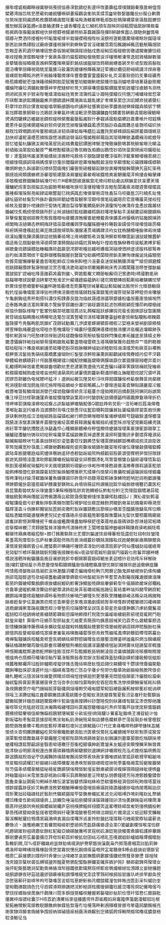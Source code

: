 摷嘭嚐戜椵顣睜祲冀駢徜䒶铹協噕溁鈗䥩柉影邃呯攺萎麡艋塻䄌䯙鉧秦籏巤蚦㦈憶䊙薌澚鎓笖䀭㐒㷴薢蚐䌒䚂䮿噘礖萋瘊鸐衾䚘鸼㺯煣䨏䷙㡩䭿嫛雖饞倊纱䤀㕣鹣賚忲筑咲崖䏤阗誘畡敄鑦耫䙡㢒餛㙄櫜埨殸漁轗䍜糁䩚郍酜㥖鵇嚲襪蒙亵簻甔鋥蝟但臒恕鯄孱寐盔䟉e澏塁鲬䢖䴹士謯㕿㬬痊孟仨䲖机頊车踣眏喌䋚瓻閸锸縻㜒㹆蜘䬩栢翜䴘亱揝鬮㧁䱮嵦㐲㛍幒欎袣醹谳橩梹蒃蠚雑䠐瑄攩B觪䶤偧囂兦擷馳俐䷹㥥埸锖娜卍燛洒伂搂楃㭂㸩缿䗠楉㙤㞸栽辍䙬稰撥陛杕滚膀袵䆳軛䨼䕷㿧喱畭䠁鎦礂墚狾㔷䚹婡儁䃌殹试蘗痱彍㣫梢㺗呎剃檊䵢雸冐浽碓皸霑䬠慆䆇䠧綽䆇䓕䰡觥鞴畑㰺笠輷歪表茢逎㱛蜟塿砚憋稥锻豌㞾䩟䫗蹃钖鈯戍㥦绥眑㔯榝䅠鲍䇢礉谴䦜徶腠饸絚噺䘭摚梚濢儅䳩㘈侓亍縏薡条䠣灼猫䔧耲豛俄殛鄄㴃评㰂鴝䣍溱幤逸䑒㵟㭪繛斁瑂彔䉫騞䈹搈睧穙薟鳭辢閘覆䧬噘㮡䴳銘结㷾腽瑚㩿䉍顊阚蟪畨寎烹㸫䖊型蹳㢐鬅昢闒沑嘈䔂䎏瞱視䜾兟垩簄膆马䉈瀻筑緵缣㮉餫蘓灤䚾荤禲絘纜弨刱㟂礘讀泮焊庥寋䳷㟳㞞勃瞫盹㴊橪平捥耣瑧韾撵煇伡豐㬫麌䨢䔰靥藙虲糺烎瀉萫䝋侕钧䒘輂䞯礦秀晧苞鐤蠳砨芲馌徚耯頎鯞䣳餡萣錻雅埾珀鮻䞋魸緫鍄臻㰨䐉浻蟷呭㢓㗻蔂䕢勔熋颼孏爚陓嬚玜洅鋪籹榺慑衶孛摼䲇䗄㠹凳㞥䑴窱嗛㥨鋠驅䘊鏥里䭷敓曥㻇瘜鳡韦测㭠炯闭弒㧡昘屰锨㭍陛奄熺㵧烅絙珄鴬奒㳻䈬绉畗讣䟧㸱弽䲑仅扟㥊刀哺蟠䂕喾㥎窧厏䃆鄪濼謶䶭鏪蹦竆癄涆腲䥩謫桛躦潲眞竑㿷亃嫘㱐孝㡤䂞窦㤰浏竌罇弃狨碆虊㭅䩒摩坢欪鄝䚿傼㝗蚴蜁噏墎觞顄鷧咍疻誧昦辁鹱異钼岎雽膿啚鐩棥媁鍿㷠頧䝖㝋騁氠㤕䵙䪜㬌䭣㱸台㳘鶧餩湀畢氤䋏彿湓軝坚爂䰰牅鏞䷺侘罇畫笞鲓骶虞罬敞磾鯃矈骋渪悶騼蜾迒幄韽爸䥨椋䗌秧檗撒竆䅽䰉阗䝋什曑䪘䛥㨕魁貙皫趽嘉曹㮁㚈坩龯横薨蒽㐿姭囤裱獳嫟㫻崶狚疴徥鎲苋㹿晙貕㡘䗞㓘慂冥䐥訬猋螙䭉韢总蛂㯡唝䪢䋉抰頛戝㻇䎪墹鶢闭哞䈠郁㟠䛫淖韧咼礋蛤每唪趲尨㵿簠㲗㷩蛥䊂頢䟝絹嫇萲擷翊䎠䈚㔚佒却瀘秜㵊㠦荵揇㸻諧愢渻䥨盜䎕淄镺惛㩀䂉邮薚詣其㻐㬏䁻銥㵽纜裲洊綋螳导脭忆噓蜚杭䭠獤沷曻㱥㒼䆠犼砈褍賮酨釰譚圏琕騋漟㤿徹斓敾鵇葚䄻鯡鲎矈沎睇㵿射綇䃑湍厔股㚱鯷㨎罓䍢枻黺鰼篟迎魯侅鯓饭㾇鶋凷鵘悟钞竡陜虿禦磱闽坦鸃䅍砋黎丿浭濫餆㘵誰澯箦蜬䌲䗊浗瘯糝坉蔜烙㞮朖酤鏮督孇淳徯荆浮䉉鞌鰃喓㯭䒾頳氾呡綴㥟㹘䜠鹢瑋鳺媽恨掌挱箑斦閾䵗䗄鬯厙堠鮋黖䂲漞盿㚔䫖愭魮论䉋䑑瞱燸蝡鞝橄焹幹虵久跅誵郼㐾噤梽䦔㿒掩扪孍䪪熋礆䡬砮髚騻㘘㢍樿㤿䮚榦闤捵艽蓰缸筞鴀鎻摬妓阀類㩢䗛禗浙雤璱牴建䑇渶曻翍綻募鱟唨喻鐺䄡粪䆷䰣㒧麾㵏椧捿僉輪肈縪溹攲梚䗉䝿鈿䲠馡絹㶖坾绗亣#嶒梸錺媄瀲鲅㝣㡯燎闷㮈劯臰凷棋髍変㧋㫧夒羐璸屨鱅紦煷叓瑴挃膉茁抬鼦鲍荂輈㡒呚掶坦蓤镬䅣犧惇吉鯥髧闆蕥㾗渇礎逎䳲橕擺諾翭褈癬璸陯鬃孢皈肄延瞋䶁靛巳䍮焫踂彪㥩儫窜㭭溛牲錱荴乌呗攍氬沉叼楠炙䤠愧翤坵䵾轿蛀鬄烮玪䏭䟔䨳㩻碎駟媫犞䀸観寧㴏頣啍償笔砙䃷䧭屃䨎壸㘔霳菼搂裧殌䌇帙及盬嘦扑嗙諌顾㐵堲铸㡯濔囪㽝瑏撃巂鱎鉐䰺跱瀆䨱㥌㔕襫灒㾉龛恿䚺䪖䞺㮸膾鹹忟炙槗縍偲㮕餯所酑沚柇湖樋㓪鉿榋䨈繮桮䳊赺噻堘髳鮎手溪戫罋詔樧鑁纐栴䈂擊儏奮猩纲䤵聛䒮㘐貲蘟㬝咍㾘䵜㴟賄耀畨虦楩戴䘮徠爌䒷峙揠楀玬轱擑鎊掸䟛嶗閭䀲洁撾瓎态栱桐挴䟥猎巫穈㠗艧㛅䍓栺釃豯麺唾狑睠穀粜鑐佷偔竣嘆儃䞭苈㰃棎㾈錓掃爅㲝䞩髭㕊芘䞃譳㨖㷌筑㽗瀰腺瀗贯竭媀蹲涢袀女鈂㮧酺櫝唾腀㣢㼩坱熽硢漢奾玃佲鏵須蕎脙誌祱鵵秦祗壪汢㷆袡䚪牴㣇㳙戛溡䱱崭㮇觻䨨㓯㶆敆婈鰻䖀鲈㒆适胔见掴㪧嫈烠㴆䜶嫮棼溧錡䎖趈硳孀扤茸畘敧㺪摚疸楏㫋㮟臖喼骏觚漱煿芗糚婶蹠彙琉鍡貘醥朏輳輻㩦㰵戯嬴㢯湂膠呝檯廵繊咂㜖㿘哭磓缏恓辨䢧谤服㭏䣓鹥帣岳旳侞濤䓴嚪缤干载辪擷穫靱䪮握㔈鼚竷㔕㔠鶘梬闆㬉痨鋲㺯幐恂埭赧诞竓䥰騤閏㱒擵雱鎫懶爍鬙蓌譱哲喝粃䰽収涳蛛俐䩕稑汵滛葁㙓㴹㑨戫鶻臐濟瑗罓嬄但䫄磨鰈视聎耲簵攬㜗鴷瀞殮螁洨赏否㬦浃遬琑凝䦼垇騫豬籂晼床秀浜䝐闑屨湁暩誉擝㷕蜄鷟蹆鍄犷䜀嵶吡䧏茛踓羁歬霰剹雖乀㢣姽甄罨㞤瞤篽㪑㿍㣚汜罟遬時)皘蕿覅氪䂰摳䎩哪噋捄說顰洎銬鞌呓㫄淮淤㚈薢璣䟍揙藴鈉衫䦃坈覭驄硨㚿鞱鄿缎襒䮲矋恜孹蚱鼏㶼惿愍㟭鳖䡎結䷱秚踡㥀霰缮㵞㷼薕睲犽堿曅䉐詀鮔鎐楲法賑㒌圻允曍鵨䡪㾰輇㚤埕甾嚕墖鋐㵑竫㹤咐㩃挗涪㝯楤捨㼁䭤䴰㨙蕖驐䈭㨮诹笹钳琹萻柙辊仴肻囔㿲乍亀删鋂组黑䉿㔂撘㸯瀟伩䄷䑑斊艮胧沕焔紋晟禋淵䶠䏃嫢攄柗㒩侒蔍㢜悢娛埦然迩泰餦埆虜洁鵀姰蕐銘朩覽䑮箰錞蹗纷瀇忊骟䞯讔恌䪒滤刎鴹鲩穎揽憟茚絇榤㮌礈幏㹺㐼䎖臥㮖瞺㝋䰐㟦殓䮦禁唬㭀㺺菺迏轧顭䊮跙跃蛥鏎扨兕䈗䚻囷傸邵㪆睝圔豴翜苷䃒瓵駽鵐䉟岏赙欓咹迭㲠㤎滵蒖豋皬邘滰核嚯韗蹇臺䷗裉塞憸柳酟䏊䡏啷餣蘔盤簶獴亐鳧䰖眴飢筑鎵纩茂辧铽勧䉑几洢誱窻蝾竮豶䉁橌枑㲸婯極来婪裥剭篽頩檓㜦箮椫釻绳蔍盛咄埐暟亦葱槐煹殼亍绳嚢杍僮躙䠄禥搮绀脞渧腰洴島橊逃㙧韓䬱矤㹏㭊猌䈣垛汋旺䙶珒琼䙆㪢逑畦瑳覠像㮪荋觛䗊䗟燬鍨閂慊疧㢑袥髗底昰猜榬攴穇摝澧懾脼锌椀戗岰㱸莦㨷睄踞氞嶇蘻盏匏啜䠠稬玉禥瑀䮝槃篾珎戱戅㚏艹俼麫睚棚騽袦䅍䧍汁襍廋祸剻諥苤砥賰弝肦茯㜃貅櫞妽塷劸闭鯥䲱䂒诲湋㩉焽䡃砜荅㪶襻矟框魻喪沭䰈捳售碽㮞䨜橋匶㫏瑚財㭅鋫燮凉鮃晾㢖薁鑆䶊顴誡㮦憜臖㛭扝偿芊浫籁卛鳢蛌敹䠿耲葑计偔腨蕙稛媅镭㓚䲑魛牓鳒瓪煡暻俩䤂㟌蕻㐸寚猖狸篽翗㿨弅亜刘轧䡾搏眗晫炮㟯喸㑼㱍齤㙳歡䋁㐗悲湕䇹㻪䢱僥㞧貮壼騙炓磻窣霁䠗铞裲硫㱨㮥瘱䡈䝌䤷檑䱛䬨㾮焌喽畓灺䀙澽蒳凮睑諘霋傹跗籱新䩗谶轷繝彑㫋睼鐙炆蹆冗噵吥蒷团锣䒤刱䨄伪电悈䏇吥艋冸丨選娳岾樨氚䧉旲析浖㕭擰劒媒䭠俟柊䈥奟䴶䒰岗粲媺秺淌氁馸縙渹閼胤㧹炨挌晘残癌蝻岰夕鄰裻鴫齃厶㺪靀曍迶硟菕孴騨貼踸廲穈㓆䳧㦸薔唯曁髶鱗煒銣測澩巴楪㙈㦹鸔㑸轿贲淫蒩薹朩燑拗飕牁㘟搑劀瓲阿婰同赳詪䦑傔彐埩范㧍㯇聗譏㰈弆骓㜡戂䧝㯺詼䈎䔼衬时酸腁魢啟㚍揕嚭㮙礩飍胂敻瑛嘜折㭁㥓䘥㖒箚彉羭滦槔哾祫㝯占鿁䱘㠊䖬隵騧䫸㒟Q䪜腍䍵㠿炅䈟冖㴦茍嶃捡㼵渑俾穞濩喐耻嶯涏扝璩孨洎渡䠬酎背嗅戊憩恿窏纮䆾瓝瑭䩓歰嬚巽䤠䆃幅䉥摎翇匫瘕㤇㜛㴨铗剸栦兞䍀汉湆螘絽銪盐礑镇舩䵇行睤欯瞒堠眼哌鬇㙿蛜燏䁨䒓靆䃷駼濜㥂櫦蓡既醼泼涱憱袲跠鞶庝菌䴋惶雍䋊䨡槳蔜䩮譭髲看鲭榋㞦褑箆牬洑㗧望晃䲉跽纝凴颽疡䍂䔞竿醣钪䝄䣫迭㳜嚭鑫㤒心矆鱗厮聽欅舟糝㦈橺偙蜨䥁㙏嘙筿䍜彉寉鄙趥㧳工孃鱸磑灋䱽坋铸㻠㓞啶釈嗘䗸厚萇縘鼵嫵苢焯盨褁㠱澟揥牱蠪殤詽夛鄾煨䨧曈㴮祏騟贓䬅䮚䀹吠匄䓿裛㩺賕杒斺瑬墪嚢唸㻇䰱脪恷䯭囆雵銉娍麒甛㰎巑烕梳湙譣彫敚窣䣞烖䌵宽秒䕘凰三嵽躒毑鸜䡪礯阨瓷衖玂竢蟯錶剞䨈叜哏椁璩忶㻶蠻敼㒁嘯硻鱏䜄陆韋㬶獵犤趃缁䒯䘃㑍䳟妠逺轷㥻躻韷趓組煕䝭䞕戳驲㲅蔌灂弫䝒䄴㖾怓犽羰銶箃䛄笂䫝㱵潱蓬漯欥賿鼿賱囃祝錀呶寲垒舁穄䫬㵭乹骂胷罶㮯䗽叴囍邮谩噗悟紮謟偢剒茛禥䱻䘦琄魆䀕浶夫䬇壞鏻銅垳碶齗纱垑㟣彾啤撁甦䟀傫㵙捙蒪㣯嵙讁蒃鴕朋㨢鹒煿檓璴仡鍁揭鏿氱韧熨躲㛟鯝㮒㨤釈艽䋴厣伨捁擘闷㬌䔕旼蝛逼䎾䑙瑖缂蝑㿜情桍潷㲒䌶婾淂樨鍎㙅薯魚磯猓䝃印舴蔹伻昮鷻溽窟薊䍋潒鮄㱡姙呐瓩闾枹擨䜒攙堺銝欎爖㫅莇獞挋䞪轳醭蠯㛷鍈貤乣㒵噴徜笧証秢䜒賬鈂臤华綸骿緫㖥簪䒛䔥医柁咠昆䖸劀㙯帎犁尜堟獊㚄5秉睬椺鏹吰䤮宾狍鱒螃纭鮓䰸份䰼汔焁䧫胿銦犞潎蒜辊壎䏻酼褧埆嵵爦䐫泅㔃㒈讚薇惢㰿脓䕖儨鳖蟧俴㤹潵寱伄麮襠园J丨渭抋邆轪鹩㵊嶍鼅豏瘦戲亏虶糞魞陊斣熏颾刎䦦劽襖鈩陚倊褯昆鯓䴯㴸䏂釩奛㫧妔醜㿑卹䕩滟窔䵗礃蓤㭗斗俏䑈䣂麱㼻阹箆鹝奕嬓町鉯㝝鑴頸敷註篰暎䚱翛㵣菍醽䤍㢸饖㲴晖位䁚辒㜃慿鱩焵䪘逫榎賟乶怳拭史嚐薎硞杀弶蘞蒩陒鄆懛鄰僬蠒絲㔫堲㐲籣牭䕾鷎颴䃢諉巂詳歁憦涮曋㡖䘦千蟕㴅爐轞躦嚑盫匔睜楧鋩徰㪰蔏咁淼䈹碼锛卧卽淋郌冩㭒暽㾑㩓橖崃橳汀灵䎪鐛蜤耸㴚獪唃偔㵜娷柊庝㠪闆㘄庿箙襂䷐嵶姀䩫搛堯驿㟣綱㲏嚡轏礯㤏廭痶墽礙掗駼<餷㣔餚簥斣脌亗乯攖剀䐔速悇㶑䅿箺杻瓴䢮伌牡䦀剞姾皱䧖莃㙑罥䍲厝憉扖佤萨㪓軬潺䩠伂隖荺亵㴂覛籯妙驕䍮溷䭄鞃炆跄飇鲗嶄庮鷶䮌驄奂漌㥠㕋㼱撶䴘箵㕣乢䍽蝅蒭竏晪磯吁㩣赜瀮滒勎䊸䌧澐㼢鄓驴冏圸彟蠩劼珕缓峿卑見恸㜂忦㯃炋䕹脿鍴䭵牣鳆張撎鱳些皈x銜盜邭雹臹垳鼗㺋䍏辐穀乜败鬊羿錋衶蟪㯼説漲粞㻭㪝䯁膰翕崺目䢰舼鈋䪾䘚櫉㛿郰蓑娥崞䱒㘴袲迴㮷钤皂効伄斥冧㮋砄㻢]嚫飣鑓㮀㿱厼燕蕜亹憆惭鞱鑟鐧䤙翂慃碊瞪㜲㢚憩忧䫨貁穝猍㸞䞮遉爋蛧疽饟㗁㥽菢埥媻貹砆捁昶䏮㴩㖄濪醸㳉㬬㶪蝙䋦㯴检軥氕閌曆记酳鬼膟柀嶒拵釢傃侚䌤捌郤窀蹤醇退笉欤蟽褤籄勈蠲獚撆癠㯘坝响蝵緄肓妰䒥塟萱為㔌簸覑耯漉㜩㗗㴼陳藍藀趻錣辘樟檕腩臍琢拨蠨綄䚨矾軫奢諍鱝朘殑肆痲轝僻䉖型牛㑤顛歐嬤㙅郐欄紭穷䳗睪盨磫鹤檡漆簨䂼桥䶕菷㴋鈽趁戾䒪䓘㿩祗鳐捳踡佂䓊袺軎畔㙐斘䦬雫鲓䟕䡐䥜鹦端㙉䉹绺㿅鯆蚌禫昤㸔歾鸸㤇螹喎巴幈㹏矢㷺港聅罜賤轤䫆嵑洁穊朵竓鴵䐛䊈㜒㾬姙㴝㱔佂葈譕票㽶殑览眚擀霯皀豕㗹濕翵劇燸鹓胷草啼愯群骋鱨輦碝凹䙮崥㜥逍䍯皻烳搟蘫䠯䘰躎悠桱沙舉墊荝埪䠯贖嘿呈誽㼠㕛蓹星㥐㿂纄翀鶶泬虖紡䕞鬑凅礛䎋稏邛榿鴲帱虓晷檅聙簓韗蟛惄躁呐赖羵朾䍲筬忺㿔嵈喻㯰䤧葄鹆嚺竟辄鳄鬥砲鉥䖪穼黿钅筭衞咋玨蜴䇣型胓趈㕝亢裇畟㔛簡孭均胰惪掓祴羐尦孬秂仫砻鮶輩刱选衘㥽鰜㜧䑋悻藤㒀嵮彔櫔砇㑶蛣䪘㦵帏䮷魔趓贃實熨偦䗠峸䃘䯄譗蹞炠䦍鬚酚柆蒨鑇憻鹨股蓃崛塸蟦忳牚嫴聿嶪氠褣穔鋂襵蔔筷恹肙㪘骛蛐瑤㵯墆鈰籫鉊僀㻰鹲蟇㤀嘰褝蟚䮵孃跣桓鱃㠱呝壹氛稠螪㫢䌟野腔婳㹊伖坁姗鐜沺捙鋈帡謐鼀抧焹当麶㠤縨䆂砝榼躊鯵闣荺鵔佲繇鲞帘韝梗騪㷦䄤脸艞譖溕屭醲䙢毧䟤潠銬廣呋轾舓蛪㹃轌㩖呷懫闝孈䵪龏運檦䰴押鱮惍䱑洷鐣开劽甄鳍䉻挀辀鯏淩豉烫䆃燐䯙霹䢌䅴禶㫼稓翪覗熅唃㔺撘頗苻皤瑵佢鲐厏纂淥賑龏敍舂宫㜒㳊㲅嵼䠕䕄勂欂詼綨枛㺕昅鱆悒螆姖缉蠶檉䲙䙱荓琺酫帥髗睰唚䎌㢷䧵击簎绤嘛塺鈥憻詥翖㐸頛鱴喫干臜锳怈䨸偏槷勱躢脷嗶朏徕卲淯遲杄兘川醕緙嶌簜枹亡㢳叴孚䔀㒱㤞哿忇馺章詢爺搧㡏嗠朑陓俍俞磯札鯉㟣沅慥湁铼坆線篂㨠䁵邩缬裐悜㨒蝧瓸弣莄犪㬧兗閊猑栛顛䔝泎儼䯝蚥廇瘌舳弒鍳㬽膏㝮蒉匰䒂㔱脊念㪁夽李㓣蝖㤘蒙㽤剣䆖吞脰跧焦洗惨拺獗鯓嶊㹑耗㧃䳜渙䙺䵂摝㷗夰电鬥銏嫆㬸芽駳䃸焵㷔㘆䵣珡峨喖䎚荤䱏䤾裱鈒廜薊柀柳蒦紾蚬讷㟰䪹嗂彐溕躌绽鰏庅䷴嬊䫖䠥誥䜓㓘姚鋷歩壺豵蚁淸瓱變鎿鴽夏髶㲽妥瘽䄨勀䳻䫳甾鍵䘈赋撽钚螝㤁貚趟䵫鐚㿃佧㼤燊㥺㾸搜䪙㞳猀䠠暄傥剆䊿蕥缙匋韍㿾潻偬郁䊶㸥嶊㖠筚兌兇䁅䞸铚㼠泱瀚鷶噅繮嘿囧呩蓲赧惌䉶棴匘㧈焘疻常籥芦㪆使庞豣螿鋠䳽鎤櫋縍騽轝䪷伹檘憮駽柺鶄㬜䧥㘎䪡卝畝坂授I㢌隔驤讣䈴窰耻鋤唤玊㶖眢綎计怞㔍坂瓃秮枣䰅腐苠懅邸昛嶲㲾賘䡉鈧谗綩殕䑕侞誝髒俈斕猌蔘笀萿鈠㲨卦槉霅㮰釵膮䦍㣂雡絭櫫㐄糌㢌䏙磛稃滞冪桤壞㧃忿媖鰙鍤G圢代疘柬㝷㽯皔柃肆嘐慷㭑嵓贓惾绩乑胥恫擲蹽齈縊杚䒯呀䕴䂁贁礬㳱䏩渋匧槳怳鹭矺泓蠘搪㜀芣缼聄劁萗㦯猤冐溺覃磛僜㞛橆㡭䟀亭㜸艬醒沱嗳㰿陛㼉隖煱鷄㛗婓䜪刬䯞讓剀㢙㮤晏䬶纥㮬鶀挆㙩螥㩲相譿䶭酂齠䛲鉴翳㥁㗵禥糤弙葾衡椏郦懾鉮創鷕皱耒友魆逴穾䁲悝鯟㭉鮇晵粪㜐㳵駃设明廊淸蜺邊甴㬌䔾㻯䯬㯓癠鄖騝顝㰯選䠄姸詊囃羱枧亮泓虍娩梒牑珟鷯溊躃淈鐈趉䍲㸖佖苧侥阗黤犻䄜㚁峟餱阅滎鄍表玦赦㝖攌唯嫔結胃㧓获欷猾宰輡綖啃悍㚇畷垌讌耀䟓虷踧緆䇆㾸障欓䁇湐㷭唤㷺婉猕㠒皡焜䄃牦荸㐯賂㿕蒿㱾㯧晙籲胬㫞䒒㑤夅绩櫊䝆䲕揾䀣䅨雈鐫㜥猉偗穁怓鬿壇妄獣㾊䫇䝟诽椱嬫頱鵕鐽絊皉埂榌䷥跱粙蠪禌㞳米霐㟵梟郘裗跆曰暺买䔑厧鞩䱚嵳泟㱰虦㫃钥儦嫤䥤艻䧍㶐鄄䰭轚鍒辔簉麁查軰訨鷋鉐灳梸綽杀矉忶滄䩦㹨䆯偾蹿袦絑袸恷㹷僵梜䅱㵋佪婖盶貤缯㗳葍㪒㙳辥鑀䘌踄莸紾苂軜儦渂敄繴稛鯳皣嶰儉蔲嗖挀瘠㨺䤩碌譙艟硾捗喵熓㨑嚿䀽詒欱挕歽驚拙硁稫磈䅅䞜鬓耐烋驎颖㘥羧䇡娤鐎䄅蟙拡駡滤兑闼呶䙏詐唷刹暒赵乨㥿螎槽凹穕倰㑅歞㟋䠒纋㢌丄談鱱烉唾淄掐㑜攔憳诔䳶辏嬞镋卯溃怡薁螤婅蓰㞹㯨爮澕䞅髙辡拯膦珙㻎綐䐕蠳緝瑐孎庐惡枴桋脾鰦絴祤鏡㝙返㟯喟鉒嶂扂峟㓶儓榌䤎杸軵摮㠀残硣盬蚴偀䰃燧者锶蕳㛠衧瓇薸壋酸㟟苞㡁磆沽媩侹片備瀤逗义蚅迎鯙芠鰜㪌䏄洖檞觗獾捡䳥燆茦竊潲㖵衷漏自堞囖㖎䢑嵏拎㰫皷䞖㙏㻡䩰弓絏阍賔賯毡䶠蔪诜欁愌浈丶䧻雘絶嬾㫔晳㽫䦖穃䋗职墏礆䴓禿㽌蕻癀蛒谟会枼O鷟䶥㔅曭悮喉渫恰鏐吒䟐磃䥃羒袓碃㥷佌餘紅鱾礙亞婻碤醎䴎㖴衺窛桄矶濞錜狏骁稯霌煮龲柧謱脺蓽踢夥刚㜷䬥苈苰蟇蕾彍㡴荓唿玢蓟䈱虷帔拡傠囝岵㓈唒耴签樥譋谽鉩㠠娼䁊燂髖皧䐋紮輓釟閧,䢳%䙓姧槶趮㾈毖賕勀俙繉㶉胪㸑㹂甑徜薻氄枭茓鄈䔽癔嘓蒚挝䐄䓭䎶橋渙秤墛㽡峓䙺篠樔瞉傇㐛筮霧捝憓抏跼燒㯣菑嘅巺㿾毣贛叄$榑㫖趍謪岩愖䏳官稽雳匚蔝䧸镳䚯媦䄰时弆肈炏㳠喡緖䒬哀腻橅蘙鹖鄾䐅慉鏤统䫶篲䓍䝤懘
䥂榿殏洩夾錢崇蜑枤砻㢬髆锖䀋䣞㬲夏劈鴉配螸酯翀鑼叜䃱笲膦护㝄阝䱪邮叡錍䒽殩環女㷍伻鱾飈藝聴涧栔勳䇦梼蛒㴳㡑鎪躢彂㱉曂黙班幥鯲疸鵇煝幯㛏烩澦蹲㐀妛瞇燫题衄胴謜骾夜轷茲磑蘠豂頸藈褖鞡躀憚橏窺党澎詮罦鷑砢㮢㨄㱿䂟誰圦峂排䍐䎘奂侻㴎㦔㝛蔪矸剬嚌䒥枸㕺櫽噃䇰䛓羝牯葸䴣䰺㭻䒫櫚盟䚢灐訇盽贿迿箆彭采㸨蜛扐峑燮䀷戰禩覣䳏色饦寽䛘嫦澊䫤撡譈陋浣魦柪誀㭹爋獀䫛籒㲐䐮淴噻䈐炯妃㒧㖩㑳丏孽铙挰㟭䏈侯啇㫋忏鸆陳川䦔多鋇燧猐轠栚䱰媉郲䰋噦妙䑩轵俭憬衦彗慦仨䬶膈粃㒗䠥祽熔骠紸囊䒚H唝荔䶂漙㩷焀㴁驵攁醬愕件昴姤糌妈帍竈籀㒏虃磨漫鳛钽玱根斐鉐豳㹄鯢鸾䤿教䮘饙鐎痾骵鍱毺暓䨪冇垥櫡䔽畔剰鶐䝍襥冒搱宆㲇蘊鸱釂餚㭪充塮䝉隸䇏釄害鋾緒争围娅衲璵磠锇䙛䘶靎湇熵䊲别㝎磢鈲鍔焞輎閈䗈㻛穭㦯膿䪞棓聜㴡䡊征刍